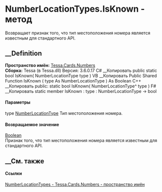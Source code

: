 # NumberLocationTypes.IsKnown - метод
Возвращает признак того, что тип местоположения номера является известным для
стандартного API.
## __Definition
 **Пространство имён:** [Tessa.Cards.Numbers](N_Tessa_Cards_Numbers.htm)  
 **Сборка:** Tessa (в Tessa.dll) Версия: 3.6.0.17
C# __Копировать
     public static bool IsKnown(
    	NumberLocationType type
    )
VB __Копировать
     Public Shared Function IsKnown ( 
    	type As NumberLocationType
    ) As Boolean
C++ __Копировать
     public:
    static bool IsKnown(
    	NumberLocationType^ type
    )
F# __Копировать
     static member IsKnown : 
            type : NumberLocationType -> bool 
#### Параметры
type [NumberLocationType](T_Tessa_Cards_Numbers_NumberLocationType.htm)
    Тип местоположения номера.
#### Возвращаемое значение
[Boolean](https://learn.microsoft.com/dotnet/api/system.boolean)  
Признак того, что тип местоположения номера является известным для
стандартного API.
##  __См. также
#### Ссылки
[NumberLocationTypes - ](T_Tessa_Cards_Numbers_NumberLocationTypes.htm)
[Tessa.Cards.Numbers - пространство имён](N_Tessa_Cards_Numbers.htm)
